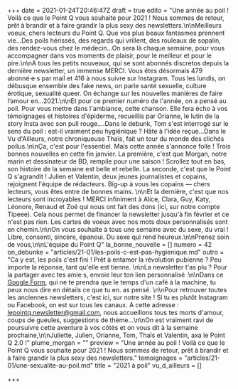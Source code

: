 +++
date = 2021-01-24T20:46:47Z
draft = true
edito = "Une année au poil ! Voilà ce que le Point Q vous souhaite pour 2021 ! Nous sommes de retour, prêt à brandir et à faire grandir la plus sexy des newsletters.\n\nMeilleurs voeux, chers lecteurs du Point Q. Que vos plus beaux fantasmes prennent vie...Des poils hérissés, des regards qui vrillent, des rouleaux de sopalin, des rendez-vous chez le médecin...On sera là chaque semaine, pour vous accompagner dans vos moments de plaisir, pour le meilleur et pour le pire.\n\nA tous les petits nouveaux, qui se sont abonnés discretos depuis la dernière newsletter, un immense MERCI. Vous êtes désormais 479 abonné·e·s par mail et 416 à nous suivre sur Instagram. Tous les lundis, on débusque ensemble des fake news, on parle santé sexuelle, culture érotique, sexualité queer. On échange sur les nouvelles manières de faire l’amour en...2021.\n\nEt pour ce premier numéro de l'année, on a pensé au poil. Pour vous mettre dans l'ambiance, cette chanson. Elle fera écho à vos témoignages et histoires d'épiderme, recueillis par Orianne, le lutin de la story Insta avec son pull rouge....Dans le debunk, Tom s'est interrogé sur le sens du poil : est-il vraiment peu hygiénique ? Hâte à l'idée reçue...Dans le Vu d'Ailleurs, notre chroniqueuse Thaïs, fait un tour du monde des clichés poilus.\n\nÇa, c'est pour l'essentiel. Mais cette année s'annonce folle ! Trois bonnes nouvelles en cette fin janvier. La première, c'est que Morgan, notre marin et dessinateur de BD, rempile pour une saison ! Scrollez tout en bas, son histoire de la semaine est belle et rebelle. La seconde, c'est que le Point Q s'agrandit ! Julien et Valentin, deux jeunes journalistes et copains, rejoignent l'équipe de rédacteurs. Big-up à vous les copains — chers lecteurs, vous êtes entre de bonnes mains. \n\nEt la dernière, c'est que nos lecteurs sont incroyables ! MERCI infiniment à Alice, Clara, Guy, Katy, Léonore, Renaud et Zoé qui nous ont fait des dons (ici, sur notre compte Tipeee). Cela nous permet de financer la newsletter jusqu'à fin février et ce n'est pas rien. Les cartes de voeux avec nos mots doux personnalisés sont en chemin.\n\nOn vous souhaite à tous une semaine avec du sexe, du vrai ! Libre, consenti, sincère, épanoui. Du sexe qui rend heureux.\n\nPrenez soin de vous,\n\nL'équipe du Point Q"
la_bonne_nouvelle = []
numero = 42
on_debunke = "articles/21-01/les-poils-c-est-pas-hygienique.md"
outro = "Ca y est, les poils c'est fini ! Prêt à entamer la révolution pubienne ? Peu importe la réponse, tant qu'elle est tienne. \n\nLa newsletter t'as plu ? Pour la partager avec tes amie·s, envoie leur ton lien personnalisé :\n\nDans ce [Google Form](https://docs.google.com/forms/d/e/1FAIpQLScF_fjqNgaNrJhM7GEjPqh_ISCfxMwkcyNvuYDXZ0VAyX4_Eg/viewform), qui ne te prendra que le temps d'un café à la machine, tu peux nous dire en détails ce que tu en. as pensé. \n\nPour retrouver toutes les anciennes newsletters, c'est ici, sur notre site ! Si tu es plutôt Instagram ou Facebook, on est sur tous les canaux. A cette adresse : lepointq.newsletter@gmail.com, nous accueillons tous tes morts d'amour, coups de gueules, suggestions de thème...\n\nOn est vraiment ravi de poursuivre cette aventure à vos côtés et on vous dit à la semaine prochaine,\n\nJuliette, Julien, Orianne, Tom, Thaïs et Valentin, axa le Point Q 2.0 !"
plume_morgan = ""
preview = "Une année au poil ! Voilà ce que le Point Q vous souhaite pour 2021 ! Nous sommes de retour, prêt à brandir et à faire grandir la plus sexy des newsletters."
temoignages = "articles/21-01/une-sexualite-au-poil.md"
title = "2021 à poil"
vu_d_ailleurs = []

+++

